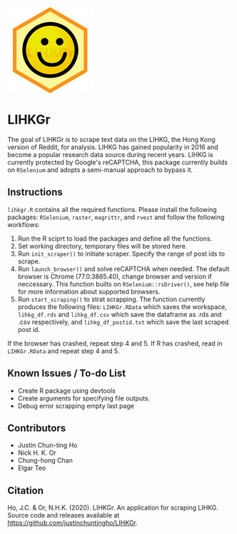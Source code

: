 ![LIHKGr](lihkgr.png)

# LIHKGr
The goal of LIHKGr is to scrape text data on the LIHKG, the Hong Kong version of Reddit, for analysis. LIHKG has gained popularity in 2016 and become a popular research data source during recent years. LIHKG is currently protected by Google's reCAPTCHA, this package currently builds on `RSelenium` and adopts a semi-manual approach to bypass it.

## Instructions
`lihkgr.R` contains all the required functions. Please install the following packages: `RSelenium`, `raster`, `magrittr`, and `rvest` and follow the following workflows:

1. Run the R sciprt to load the packages and define all the functions.
2. Set working directory, temporary files will be stored here.
3. Run `init_scraper()` to initiate scraper. Specify the range of post ids to scrape.
4. Run `launch_browser()` and solve reCAPTCHA when needed. The default browser is Chrome (77.0.3865.40), change browser and version if neccessary. This function builts on `RSelenium::rsDriver()`, see help file for more information about supported browsers.
5. Run `start_scraping()` to strat scrapping. The function currently produces the following files: `LIHKGr.RData` which saves the workspace, `lihkg_df.rds` and `lihkg_df.csv` which save the dataframe as .rds and .csv respectively, and `lihkg_df_postid.txt` which save the last scraped post id.

If the browser has crashed, repeat step 4 and 5. If R has crashed, read in `LIHKGr.RData` and repeat step 4 and 5.

## Known Issues / To-do List

* Create R package using devtools
* Create arguments for specifying file outputs.
* Debug error scrapping empty last page

## Contributors

* Justin Chun-ting Ho
* Nick H. K. Or
* Chung-hong Chan
* Elgar Teo

## Citation
Ho, J.C. & Or, N.H.K. (2020). LIHKGr. An application for scraping LIHKG. Source code and releases available at https://github.com/justinchuntingho/LIHKGr.
